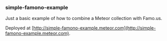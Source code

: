 ### simple-famono-example

Just a basic example of how to combine a Meteor collection with Famo.us.

Deployed at [http://simple-famono-example.meteor.com](http://simple-famono-example.meteor.com).